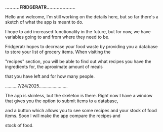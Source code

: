 **..........FRIDGERATR....................**



Hello and welcome, I'm still working on the details here, but so far there's a sketch of what the app is meant to do.

I hope to add increased functionality in the future, but for now, we have variables going to and from where they need to be.



Fridgeratr hopes to decrease your food waste by providing you a database to store your list of grocery items. When visiting the

"recipes" section, you will be able to find out what recipes you have the ingredients for, the aproximate amount of meals

that you have left and for how many people. 



..........7/24/2025.......................



The app is skinless, but the skeleton is there. Right now I have a window that gives you the option to submit items to a database,

and a button which allows you to see some recipes and your stock of food items. Soon I will make the app compare the recipes and

stock of food.

